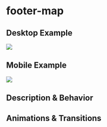 # footer-map
## Desktop Example
<!-- Include an image of this block from the desktop prototype. -->
<img src="https://i.imgur.com/8Mlg6cX.png" />

## Mobile Example
<!-- Include an image of this block from the mobile prototype. -->
<img src="https://i.imgur.com/Q0HPmEt.png" />

## Description & Behavior
<!-- How does this block function? Does anything change when an element is clicked? Explain the purpose of this block in detail. -->

## Animations & Transitions
<!-- Should this component transition in or out in a certain way? Are there any hover animations? Describe anything that a static image of the component doesn't display.  -->
